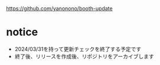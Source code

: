https://github.com/yanonono/booth-update

# notice
- 2024/03/31を持って更新チェックを終了する予定です
- 終了後、リリースを作成後、リポジトリをアーカイブします
